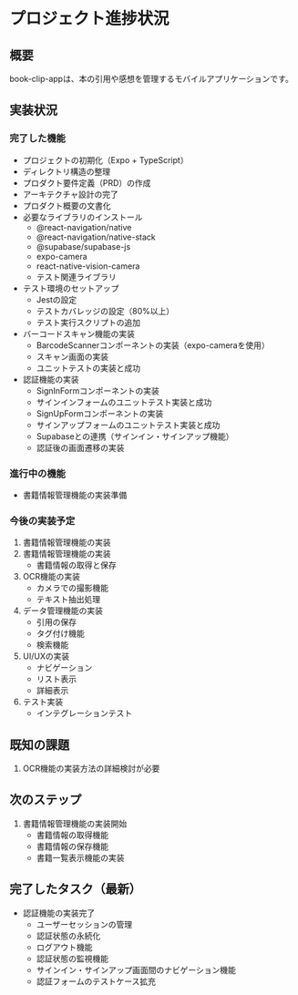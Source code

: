 # プロジェクト進捗状況

## 概要
book-clip-appは、本の引用や感想を管理するモバイルアプリケーションです。

## 実装状況

### 完了した機能
- プロジェクトの初期化（Expo + TypeScript）
- ディレクトリ構造の整理
- プロダクト要件定義（PRD）の作成
- アーキテクチャ設計の完了
- プロダクト概要の文書化
- 必要なライブラリのインストール
  - @react-navigation/native
  - @react-navigation/native-stack
  - @supabase/supabase-js
  - expo-camera
  - react-native-vision-camera
  - テスト関連ライブラリ
- テスト環境のセットアップ
  - Jestの設定
  - テストカバレッジの設定（80%以上）
  - テスト実行スクリプトの追加
- バーコードスキャン機能の実装
  - BarcodeScannerコンポーネントの実装（expo-cameraを使用）
  - スキャン画面の実装
  - ユニットテストの実装と成功
- 認証機能の実装
  - SignInFormコンポーネントの実装
  - サインインフォームのユニットテスト実装と成功
  - SignUpFormコンポーネントの実装
  - サインアップフォームのユニットテスト実装と成功
  - Supabaseとの連携（サインイン・サインアップ機能）
  - 認証後の画面遷移の実装

### 進行中の機能
- 書籍情報管理機能の実装準備

### 今後の実装予定
1. 書籍情報管理機能の実装
2. 書籍情報管理機能の実装
   - 書籍情報の取得と保存
3. OCR機能の実装
   - カメラでの撮影機能
   - テキスト抽出処理
4. データ管理機能の実装
   - 引用の保存
   - タグ付け機能
   - 検索機能
5. UI/UXの実装
   - ナビゲーション
   - リスト表示
   - 詳細表示
6. テスト実装
   - インテグレーションテスト

## 既知の課題
1. OCR機能の実装方法の詳細検討が必要

## 次のステップ
1. 書籍情報管理機能の実装開始
   - 書籍情報の取得機能
   - 書籍情報の保存機能
   - 書籍一覧表示機能の実装

## 完了したタスク（最新）
- 認証機能の実装完了
  - ユーザーセッションの管理
  - 認証状態の永続化
  - ログアウト機能
  - 認証状態の監視機能
  - サインイン・サインアップ画面間のナビゲーション機能
  - 認証フォームのテストケース拡充
